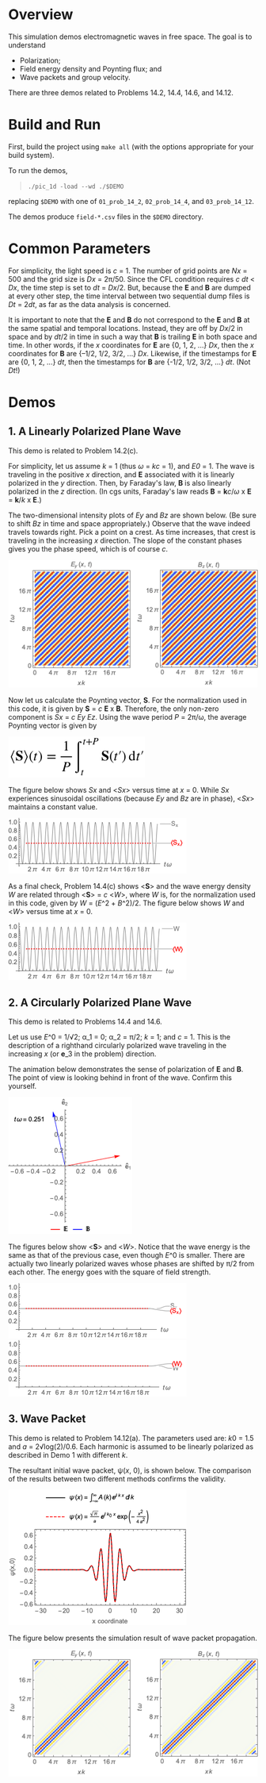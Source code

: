 # Overview

This simulation demos electromagnetic waves in free space.
The goal is to understand

* Polarization;
* Field energy density and Poynting flux; and
* Wave packets and group velocity.

There are three demos related to Problems 14.2, 14.4, 14.6, and 14.12.


# Build and Run

First, build the project using `make all` (with the options appropriate for your build system).

To run the demos,

> `./pic_1d -load --wd ./$DEMO`

replacing `$DEMO` with one of `01_prob_14_2`, `02_prob_14_4`, and `03_prob_14_12`.

The demos produce `field-*.csv` files in the `$DEMO` directory.


# Common Parameters

For simplicity, the light speed is *c* = 1.
The number of grid points are *Nx* = 500 and the grid size is *Dx* = 2π/50.
Since the CFL condition requires *c* *dt* < *Dx*, the time step is set to *dt* = *Dx*/2.
But, because the **E** and **B** are dumped at every other step,
the time interval between two sequential dump files is *Dt* = 2*dt*,
as far as the data analysis is concerned.

It is important to note that the **E** and **B** do not correspond to the **E** and **B**
at the same spatial and temporal locations.
Instead, they are off by *Dx*/2 in space and by *dt*/2 in time
in such a way that **B** is trailing **E** in both space and time.
In other words, if the *x* coordinates for **E** are {0, 1, 2, ...} *Dx*, then
the *x* coordinates for **B** are {–1/2, 1/2, 3/2, ...} *Dx*.
Likewise, if the timestamps for **E** are {0, 1, 2, ...} *dt*, then
the timestamps for **B** are {-1/2, 1/2, 3/2, ...} *dt*.
(Not *Dt*!)


# Demos

## 1. A Linearly Polarized Plane Wave

This demo is related to Problem 14.2(c).

For simplicity, let us assume *k* = 1 (thus *ω* = *kc* = 1), and *E0* = 1.
The wave is traveling in the positive *x* direction, and
**E** associated with it is linearly polarized in the *y* direction.
Then, by Faraday's law, **B** is also linearly polarized in the *z* direction.
(In cgs units, Faraday's law reads **B** = **k***c*/*ω* x **E** = **k**/*k* x **E**.)

The two-dimensional intensity plots of *Ey* and *Bz* are shown below.
(Be sure to shift *Bz* in time and space appropriately.)
Observe that the wave indeed travels towards right.
Pick a point on a crest.
As time increases, that crest is traveling in the increasing *x* direction.
The slope of the constant phases gives you the phase speed, which is of course *c*.

![E & B Phase](./figures/01_prob_14_2-em_wave_fronts.png)

Now let us calculate the Poynting vector, **S**.
For the normalization used in this code, it is given by **S** = *c* **E** x **B**.
Therefore, the only non-zero component is *Sx* = *c* *Ey* *Ez*.
Using the wave period *P* = 2π/ω, the average Poynting vector is given by

![Average Poynting Vector](./figures/average_Poynting_vector.png)

The figure below shows *Sx* and <*Sx*> versus time at *x* = 0.
While *Sx* experiences sinusoidal oscillations (because *Ey* and *Bz* are in phase),
<*Sx*> maintains a constant value.

![Average Poynting Vector](./figures/01_prob_14_2-poynting_vector.png)

As a final check, Problem 14.4(c) shows <**S**> and the wave energy density *W* are related
through <**S**> = *c* <*W*>, where *W* is, for the normalization used in this code, given by
*W* = (*E*^2 + *B*^2)/2.
The figure below shows *W* and <*W*> versus time at *x* = 0.

![Average EM Energy](./figures/01_prob_14_2-em_energy.png)


## 2. A Circularly Polarized Plane Wave

This demo is related to Problems 14.4 and 14.6.

Let us use *E*^0 = 1/√2; α_1 = 0; α_2 = π/2; *k* = 1; and *c* = 1.
This is the description of a righthand circularly polarized wave traveling in the increasing *x*
(or **e**_3 in the problem) direction.

The animation below demonstrates the sense of polarization of **E** and **B**.
The point of view is looking behind in front of the wave.
Confirm this yourself.

![Average EM Energy](./figures/02_prob_14_4-polarization.gif)

The figures below show <**S**> and <*W*>.
Notice that the wave energy is the same as that of the previous case, even though *E*^0 is smaller.
There are actually two linearly polarized waves whose phases are shifted by π/2 from each other.
The energy goes with the square of field strength.

![Average Poynting Vector](./figures/02_prob_14_4-poynting_vector.png)
![Average EM Energy](./figures/02_prob_14_4-em_energy.png)


## 3. Wave Packet

This demo is related to Problem 14.12(a).
The parameters used are: *k*0 = 1.5 and *a* = 2√log(2)/0.6.
Each harmonic is assumed to be linearly polarized as described in Demo 1 with different *k*.

The resultant initial wave packet, ψ(*x*, 0), is shown below.
The comparison of the results between two different methods confirms the validity.

![Initial Wave Packet](./figures/initial_wave_packet.png)

The figure below presents the simulation result of wave packet propagation.

![Initial Wave Packet](./figures/03_prob_14_12-em_wave_fronts.png)
